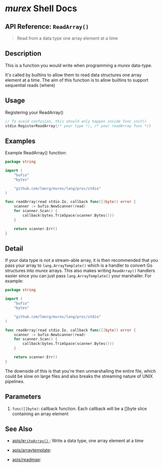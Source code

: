 # _murex_ Shell Docs

## API Reference: `ReadArray()` 

> Read from a data type one array element at a time

## Description

This is a function you would write when programming a _murex_ data-type.

It's called by builtins to allow them to read data structures one array element
at a time. The aim of this function is to allow builtins to support sequential
reads (where)

## Usage

Registering your ReadArray()

```go
// To avoid confusion, this should only happen inside func init()
stdio.RegisterReadArray(/* your type */, /* your readArray func */)
```

## Examples

Example ReadArray() function:

```go
package string

import (
	"bufio"
	"bytes"

	"github.com/lmorg/murex/lang/proc/stdio"
)

func readArray(read stdio.Io, callback func([]byte)) error {
	scanner := bufio.NewScanner(read)
	for scanner.Scan() {
		callback(bytes.TrimSpace(scanner.Bytes()))
	}

	return scanner.Err()
}
```

## Detail

If your data type is not a stream-able array, it is then recommended that
you pass your array to  `lang.ArrayTemplate()` which is a handler to convert Go
structures into _murex_ arrays. This also makes writing `ReadArray()` handlers
easier since you can just pass `lang.ArrayTemplate()` your marshaller.
For example:

```go
package string

import (
	"bufio"
	"bytes"

	"github.com/lmorg/murex/lang/proc/stdio"
)

func readArray(read stdio.Io, callback func([]byte)) error {
	scanner := bufio.NewScanner(read)
	for scanner.Scan() {
		callback(bytes.TrimSpace(scanner.Bytes()))
	}

	return scanner.Err()
}
```

The downside of this is that you're then unmarshalling the entire file, which
could be slow on large files and also breaks the streaming nature of UNIX
pipelines.

## Parameters

1. `func([]byte)`: callback function. Each callback will be a []byte slice containing an array element

## See Also

* [apis/`WriteArray()` ](../apis/writearray.md):
  Write a data type, one array element at a time
* [apis/arraytemplate](../apis/arraytemplate.md):
  
* [apis/readmap](../apis/readmap.md):
  